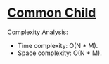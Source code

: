 # [Common Child](https://www.hackerrank.com/challenges/common-child)

Complexity Analysis:
* Time complexity: O(N * M).
* Space complexity: O(N * M).
